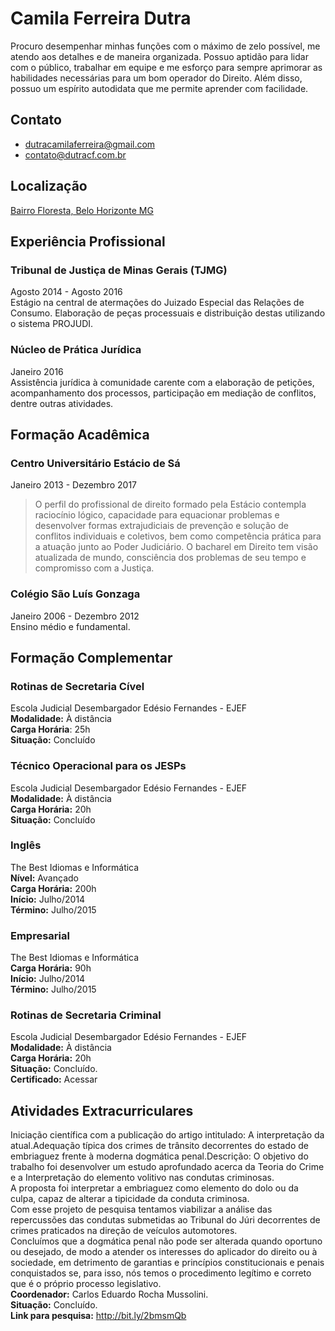 # Camila Ferreira Dutra
Procuro desempenhar minhas funções com o máximo de zelo possível, me atendo aos detalhes e de maneira organizada. Possuo aptidão para lidar com o público, trabalhar em equipe e me esforço para sempre aprimorar as habilidades necessárias para um bom operador do Direito. Além disso, possuo um espírito autodidata que me permite aprender com facilidade.

## Contato
- dutracamilaferreira@gmail.com
- contato@dutracf.com.br

## Localização
[Bairro Floresta, Belo Horizonte MG](https://goo.gl/maps/2Jog96U25jk)

## Experiência Profissional

### Tribunal de Justiça de Minas Gerais (TJMG)
Agosto 2014 - Agosto 2016  
Estágio na central de atermações do Juizado Especial das Relações de Consumo. Elaboração de peças processuais e distribuição destas utilizando o sistema PROJUDI.

### Núcleo de Prática Jurídica
Janeiro 2016  
Assistência jurídica à comunidade carente com a elaboração de petições, acompanhamento dos processos, participação em mediação de conflitos, dentre outras atividades.

## Formação Acadêmica

### Centro Universitário Estácio de Sá
Janeiro 2013 - Dezembro 2017  
> O perfil do profissional de direito formado pela Estácio contempla raciocínio lógico, capacidade para equacionar problemas e desenvolver formas extrajudiciais de prevenção e solução de conflitos individuais e coletivos, bem como competência prática para a atuação junto ao Poder Judiciário. O bacharel em Direito tem visão atualizada de mundo, consciência dos problemas de seu tempo e compromisso com a Justiça.

### Colégio São Luís Gonzaga
Janeiro 2006 - Dezembro 2012  
Ensino médio e fundamental.

## Formação Complementar

### Rotinas de Secretaria Cível
Escola Judicial Desembargador Edésio Fernandes - EJEF  
**Modalidade:** À distância  
**Carga Horária**: 25h  
**Situação:** Concluído

### Técnico Operacional para os JESPs
Escola Judicial Desembargador Edésio Fernandes - EJEF  
**Modalidade:** À distância  
**Carga Horária:** 20h  
**Situação:** Concluído

### Inglês
The Best Idiomas e Informática  
**Nível:** Avançado  
**Carga Horária:** 200h  
**Início:** Julho/2014  
**Término:** Julho/2015

### Empresarial
The Best Idiomas e Informática  
**Carga Horária:** 90h  
**Início:** Julho/2014  
**Término:** Julho/2015

### Rotinas de Secretaria Criminal

Escola Judicial Desembargador Edésio Fernandes - EJEF  
**Modalidade:** À distância  
**Carga Horária:** 20h  
**Situação:** Concluído.  
**Certificado:** Acessar

## Atividades Extracurriculares

Iniciação científica com a publicação do artigo intitulado: A interpretação da atual.Adequação típica dos crimes de trânsito decorrentes do estado de embriaguez frente à moderna dogmática penal.Descrição: O objetivo do trabalho foi desenvolver um estudo aprofundado acerca da Teoria do Crime e a Interpretação do elemento volitivo nas condutas criminosas.  
A proposta foi interpretar a embriaguez como elemento do dolo ou da culpa, capaz de alterar a tipicidade da conduta criminosa.  
Com esse projeto de pesquisa tentamos viabilizar a análise das repercussões das condutas submetidas ao Tribunal do Júri decorrentes de crimes praticados na direção de veículos automotores.  
Concluímos que a dogmática penal não pode ser alterada quando oportuno ou desejado, de modo a atender os interesses do aplicador do direito ou à sociedade, em detrimento de garantias e princípios constitucionais e penais conquistados se, para isso, nós temos o procedimento legítimo e correto que é o próprio processo legislativo.  
**Coordenador:** Carlos Eduardo Rocha Mussolini.  
**Situação:** Concluído.  
**Link para pesquisa:** http://bit.ly/2bmsmQb
